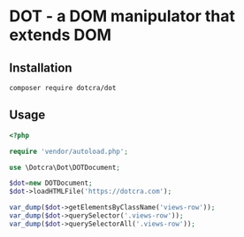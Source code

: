 # DOT - a DOM manipulator that extends DOM

## Installation
```
composer require dotcra/dot
```

## Usage
```php
<?php

require 'vendor/autoload.php';

use \Dotcra\Dot\DOTDocument;

$dot=new DOTDocument;
$dot->loadHTMLFile('https://dotcra.com');

var_dump($dot->getElementsByClassName('views-row'));
var_dump($dot->querySelector('.views-row'));
var_dump($dot->querySelectorAll('.views-row'));
```
